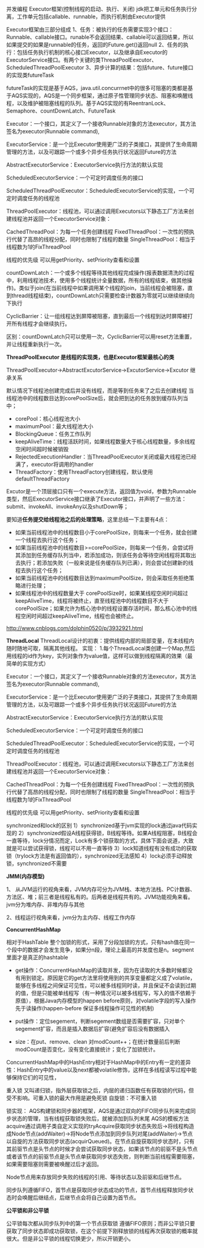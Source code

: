 并发编程
Executor框架(控制线程的启动、执行、关闭)
jdk把工单元和任务执行分离，工作单元包括callable、runnable，而执行机制由Executor提供

Executor框架由三部分组成
1、任务：被执行的任务需要实现3个接口：Runnable、callable接口。runable不会返回结果、callable可以返回结果，所以如果提交的如果是runnable的任务，返回的Future.get()返回null
2、任务的执行：包括任务执行机制的核心接口Executor，以及继承自Executor的ExecutorService接口。有两个关键的类ThreadPoolEexcutor、ScheduledThreadPoolExecutor
3、异步计算的结果：包括future、future接口的实现类futureTask

futureTask的实现是基于AQS，java.util.concurrnet中的很多可阻塞的类都是基于AQS实现的，AQS是一个同步框架，通过原子性管理同步状态、阻塞和唤醒线程，以及维护被阻塞线程的队列。基于AQS实现的有ReentranLock、Semaphore、countDownLatch、FutureTask

Executor：一个接口，其定义了一个接收Runnable对象的方法executor，其方法签名为executor(Runnable command),

ExecutorService：是一个比Executor使用更广泛的子类接口，其提供了生命周期管理的方法，以及可跟踪一个或多个异步任务执行状况返回Future的方法

AbstractExecutorService：ExecutorService执行方法的默认实现

ScheduledExecutorService：一个可定时调度任务的接口

ScheduledThreadPoolExecutor：ScheduledExecutorService的实现，一个可定时调度任务的线程池

ThreadPoolExecutor：线程池，可以通过调用Executors以下静态工厂方法来创建线程池并返回一个ExecutorService对象：

CachedThreadPool：为每一个任务创建线程
FixedThreadPool：一次性的预执行代替了高昂的线程分配，同时也限制了线程的数量
SingleThreadPool：相当于线程数为1的FixThreadPool

线程的优先级
可以用getPriority、setPriority查看和设置



countDownLatch：一个或多个线程等待其他线程完成操作(报表数据清洗的过程中，利用线程池技术，使用多个线程统计全量数据，所有的线程结束，做其他操作)。类似于join(在当前线程中如果调用某个线程的join，当前线程会被阻塞，直到thread线程结束)，countDownLatch只需要检查计数器为零就可以继续继续向下执行

CyclicBarrier：让一组线程达到屏障被阻塞，直到最后一个线程到达时屏障被打开所有线程才会继续执行。

区别：countDownLatch只可以使用一次，CyclicBarrier可以用reset方法重置，并让线程重新执行一次。



**ThreadPoolExecutor 是线程的实现类，也是Executor框架最核心的类**

ThreadPoolExecutor->AbstractExcutorService->ExcutorService->Excutor   继承关系

默认情况下线程池创建完成后并没有线程，而是等到任务来了之后去创建线程  当线程池中的线程数目达到corePoolSize后，就会把到达的任务放到缓存队列当中；

* corePool：核心线程池大小
* maximumPool：最大线程池大小
* BlockingQueue：任务工作队列
* keepAliveTime：线程活跃时间，如果线程数量大于核心线程数量，多余线程空闲时间超时候被销毁
* RejectedExecutionHandler：当ThreadPoolExecutor关闭或最大线程池已经满了，executor将调用的handler
* ThreadFactory：使用ThreadFactory创建线程，默认使用defaultThreadFactory



Excutor是一个顶层接口只有一个execute方法，返回值为void，参数为Runnable类型，然后ExecutorService接口继承了Executor接口，并声明了一些方法：submit、invokeAll、invokeAny以及shutDown等；

要知道**任务提交给线程池之后的处理策略**，这里总结一下主要有4点：

- 如果当前线程池中的线程数目小于corePoolSize，则每来一个任务，就会创建一个线程去执行这个任务；
- 如果当前线程池中的线程数目>=corePoolSize，则每来一个任务，会尝试将其添加到任务缓存队列当中，若添加成功，则该任务会等待空闲线程将其取出去执行；若添加失败（一般来说是任务缓存队列已满），则会尝试创建新的线程去执行这个任务；
- 如果当前线程池中的线程数目达到maximumPoolSize，则会采取任务拒绝策略进行处理；
- 如果线程池中的线程数量大于 corePoolSize时，如果某线程空闲时间超过keepAliveTime，线程将被终止，直至线程池中的线程数目不大于corePoolSize；如果允许为核心池中的线程设置存活时间，那么核心池中的线程空闲时间超过keepAliveTime，线程也会被终止。

http://www.cnblogs.com/dolphin0520/p/3932921.html



**ThreadLocal**
ThreadLocal设计的初衷：提供线程内部的局部变量，在本线程内随时随地可取，隔离其他线程。
实现：
  1.每个ThreadLocal类创建一个Map,然后用线程的id作为key，实列对象作为value值，这样可以做到线程隔离的效果（最简单的实现方式）


Executor：一个接口，其定义了一个接收Runnable对象的方法executor，其方法签名为executor(Runnable command),

ExecutorService：是一个比Executor使用更广泛的子类接口，其提供了生命周期管理的方法，以及可跟踪一个或多个异步任务执行状况返回Future的方法

AbstractExecutorService：ExecutorService执行方法的默认实现

ScheduledExecutorService：一个可定时调度任务的接口

ScheduledThreadPoolExecutor：ScheduledExecutorService的实现，一个可定时调度任务的线程池

ThreadPoolExecutor：线程池，可以通过调用Executors以下静态工厂方法来创建线程池并返回一个ExecutorService对象：

CachedThreadPool：为每一个任务创建线程
FixedThreadPool：一次性的预执行代替了高昂的线程分配，同时也限制了线程的数量
SingleThreadPool：相当于线程数为1的FixThreadPool

线程的优先级
可以用getPriority、setPriority查看和设置

synchronized和lock的区别
1）synchronized基于jvm实现的lock通过java代码实现的
2）synchronized假设A线程获得锁，B线程等待。如果A线程阻塞，B线程会一直等待，lock分情况而定，Lock有多个锁获取的方式，具体下面会说道，大致就是可以尝试获得锁，线程可以不用一直等待
3）lock知道线程有没有成功的获取锁（trylock方法是有返回值的），synchronized无法感知
4）lock必须手动释放锁，synchronized不需要



**JMM(内存模型)**

1、 从JVM运行的视角来看，JVM内存可分为JVM栈、本地方法栈、PC计数器、方法区、堆；前三者是线程私有的。后两者是线程共有的。JVM功能视角来看。jvm分为堆内存、非堆内存与其他

2、线程运行视角来看，jvm分为主内存、线程工作内存





**ConcurrentHashMap**

相对于HashTable  整个加锁的形式，采用了分段加锁的方式，只有hash值在同一个段中的数据才会发生竞争，如果分n段，理论上最高的并发度也是n。segment里面才是真正的hashtable

* get操作：ConcurrentHashMap的读取并发，因为在读取的大多数时候都没有用到锁定。原因是它的get方法里将使用到的共享变量都定义成了volatile，能够在多线程之间保证可见性，可以被多线程同时读，并且保证不会读到过期的值，但是只能被单线程写（有一种情况可以被多线程写，写入的值不依赖于原值），根据Java内存模型的happen before原则，对volatile字段的写入操作先于读操作(happen-before 保证多线程操作可见性的机制)

* put操作：定位segement，判断segement数组是否需要扩容，只对单个segement扩容，而且是插入数据后扩容(避免扩容后没有数据插入
* size：在put、remove、clean 对modCount++；在统计数量前后判断modCount是否变化，没有变化直接统计；变化了加锁统计。
  
  


ConcurrentHashMap中的HashEntry相对于HashMap中的Entry有一定的差异性：HashEntry中的value以及next都被volatile修饰，这样在多线程读写过程中能够保持它们的可见性，


重入锁
又叫递归锁，指外层获取锁之后，内层的递归函数任有获取锁的代码，但受不影响。可重入锁的最大作用是避免死锁
自旋锁：不可重入锁

锁实现：
AQS构建锁和同步器的框架，AQS是通过双向的FIFO同步队列来完成同步状态的管理，当有线程获取锁失败后，就被添加到队列末尾
AQS的模板方法acquire通过调用子类自定义实现的tryAcquire获取同步状态失败后->将线程构造成Node节点(addWaiter)->将Node节点添加到同步队列对尾(addWaiter)->节点以自旋的方法获取同步状态(acquirQueued)。在节点自旋获取同步状态时，只有其前驱节点是头节点的时候才会尝试获取同步状态，如果该节点的前驱不是头节点或者该节点的前驱节点是头节点单获取同步状态失败，则判断当前线程需要阻塞，如果需要阻塞则需要被唤醒过后才返回。



Node节点用来存放同步失败的线程的引用、等待状态以及前驱和后继节点。

同步队列遵循FIFO，首节点是获取同步状态成功的节点，首节点线程释放同步状态时会唤醒后继结点，后继节点会将自己设置为首节点。


**公平锁和非公平锁**

公平锁每次都从同步队列中的第一个节点获取锁 遵循FIFO原则；而非公平锁只要获取了同步状态即成功获取锁，在这个前提下刚释放锁的线程再次获取锁的概率就很大。但是非公平锁的线程切换更少，所以开销更小。

